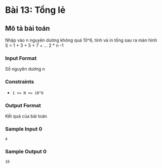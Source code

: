 # Bài 13: Tổng lẻ

## Mô tả bài toán
Nhập vào n nguyên dương không quá 10^6, tính và in tổng sau ra màn hình S = 1 + 3 + 5 + 7 + ... 2 * n -1

### Input Format
Số nguyên dương n

### Constraints
- `1 <= N <= 10^6`

### Output Format
Kết quả của bài toán

### Sample Input 0
```
4
```
### Sample Output 0
```
16
```